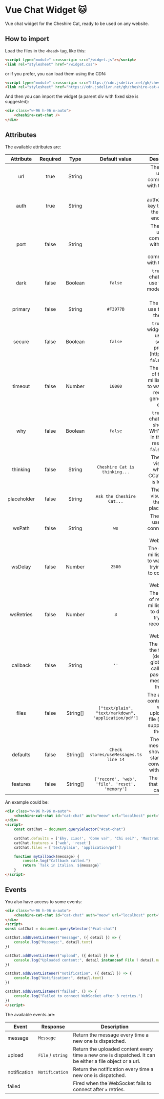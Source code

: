 # Vue Chat Widget 🐱

Vue chat widget for the Cheshire Cat, ready to be used on any website.

## How to import

Load the files in the `<head>` tag, like this:

```html
<script type="module" crossorigin src="/widget.js"></script>
<link rel="stylesheet" href="/widget.css">
```

or if you prefer, you can load them using the CDN:

```html
<script type="module" crossorigin src="https://cdn.jsdelivr.net/gh/cheshire-cat-ai/widget-vue@main/example/widget.js"></script>
<link rel="stylesheet" href="https://cdn.jsdelivr.net/gh/cheshire-cat-ai/widget-vue@main/example/widget.css">
```

And then you can import the widget (a parent div with fixed size is suggested):

```html
<div class="w-96 h-96 m-auto">
    <cheshire-cat-chat />
</div>
```

## Attributes

The available attributes are:

| Attribute   | Required | Type     | Default value | Description                                 |
|:-----------:|:--------:|:--------:|:-------------:|:-------------------------------------------:|
| url         | true     | String   |               | The URL to use to communicate with the CCat. |
| auth        | true     | String   |               | The authentication key to use for the CCat's endpoints.                    |
| port        | false    | String   |               | The port to use in combination with the `url` to communicate with the CCat. |
| dark        | false    | Boolean  | `false`       | `true` if the chat have to use the dark mode. `false` if not. |
| primary     | false    | String   | `#F3977B`   | The color to use to stylize the chat. |
| secure      | false    | Boolean  | `false`       | `true` if the widget should use the secure protocol (https/wss). `false` if not. |
| timeout     | false    | Number   | `10000`       | The amount of time (in milliseconds) to wait before requests generate an error. |
| why         | false    | Boolean  | `false`        | `true` if the chat have to show the WHY button in the CCat response. `false` if not. |
| thinking    | false    | String   | `Cheshire Cat is thinking...` | The text to visualize while the CCat answer is loading. |
| placeholder | false    | String   | `Ask the Cheshire Cat...` | The text to visualize in the input placeholder. |
| wsPath      | false    | String   | `ws`          | The path to use when connecting to the WebSocket. |
| wsDelay     | false    | Number   | `2500`        | The delay (in milliseconds) to wait before trying again to connect to the WebSocket. |
| wsRetries   | false    | Number   | `3`           | The amount of retries (in milliseconds) to do when trying to reconnect to the WebSocket. |
| callback    | false    | String   | `''`          | The name of the function (declared globally) to call before passing the message to the cat. |
| files       | false    | String[] | `["text/plain", "text/markdown", "application/pdf"]` | The accepted content types when uploading a file (must be supported by the cat). |
| defaults    | false    | String[] | `Check stores/useMessages.ts line 14` | The default messages to show before starting the conversation with the cat. |
| features    | false    | String[] | `['record', 'web', 'file', 'reset', 'memory']` | The features that the user can use. |

An example could be:

```html
<div class="w-96 h-96 m-auto">
    <cheshire-cat-chat id="cat-chat" auth="meow" url="localhost" port="1865" callback="myCallback" dark />
</div>
<script>
    const catChat = document.querySelector("#cat-chat")
    
    catChat.defaults = ['Ehy, ciao!', 'Come va?', 'Chi sei?', 'Mostrami cosa sai fare', 'Dammi il cinque!']
    catChat.features = ['web', 'reset']
    catChat.files = ['text/plain', 'application/pdf']

    function myCallback(message) {
        console.log("Callback called.")
        return `Talk in italian. ${message}`
    }
</script>
```

## Events

You also have access to some events:

```html
<div class="w-96 h-96 m-auto">
    <cheshire-cat-chat id="cat-chat" auth="meow" url="localhost" port="1865" />
</div>
<script>
const catChat = document.querySelector("#cat-chat")

catChat.addEventListener("message", ({ detail }) => {
    console.log("Message:", detail.text)
})

catChat.addEventListener("upload", ({ detail }) => {
    console.log("Uploaded content:", detail instanceof File ? detail.name : detail)
})

catChat.addEventListener("notification", ({ detail }) => {
    console.log("Notification:", detail.text)
})

catChat.addEventListener("failed", () => {
    console.log("Failed to connect WebSocket after 3 retries.")
})
</script>
```

The available events are:

| Event          | Response          | Description                                            |
|----------------|-------------------|--------------------------------------------------------|
| message        | `Message`         | Return the message every time a new one is dispatched. |
| upload         | `File` / `string` | Return the uploaded content every time a new one is dispatched. It can be either a file object or a url. |
| notification   | `Notification`    | Return the notification every time a new one is dispatched. |
| failed         |                   | Fired when the WebSocket fails to connect after `x` retries. |

